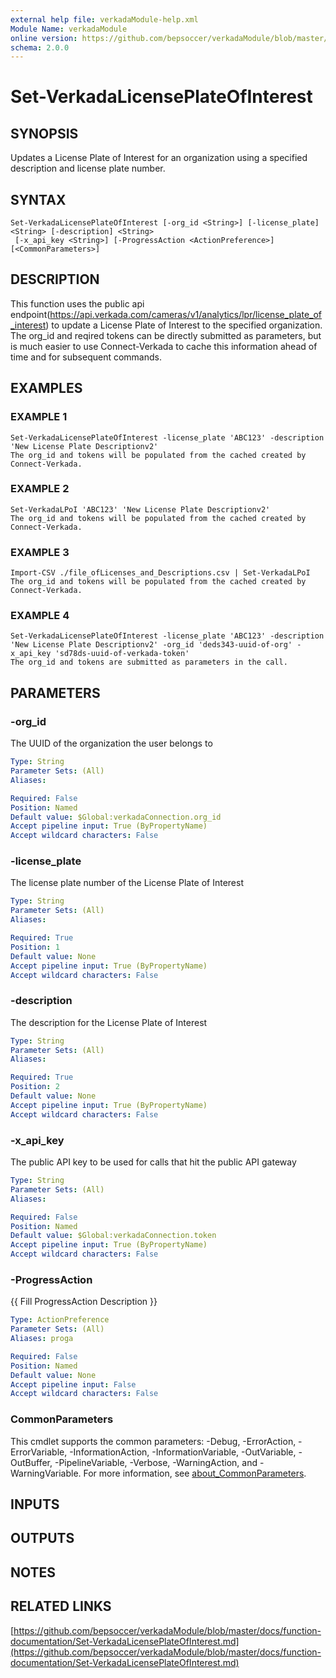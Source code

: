 ```yaml
---
external help file: verkadaModule-help.xml
Module Name: verkadaModule
online version: https://github.com/bepsoccer/verkadaModule/blob/master/docs/function-documentation/Set-VerkadaLicensePlateOfInterest.md
schema: 2.0.0
---
```


# Set-VerkadaLicensePlateOfInterest

## SYNOPSIS
Updates a License Plate of Interest for an organization using a specified description and license plate number.

## SYNTAX

```
Set-VerkadaLicensePlateOfInterest [-org_id <String>] [-license_plate] <String> [-description] <String>
 [-x_api_key <String>] [-ProgressAction <ActionPreference>] [<CommonParameters>]
```

## DESCRIPTION
This function uses the public api endpoint(https://api.verkada.com/cameras/v1/analytics/lpr/license_plate_of_interest) to update a License Plate of Interest to the specified organization.
The org_id and reqired tokens can be directly submitted as parameters, but is much easier to use Connect-Verkada to cache this information ahead of time and for subsequent commands.

## EXAMPLES

### EXAMPLE 1
```
Set-VerkadaLicensePlateOfInterest -license_plate 'ABC123' -description 'New License Plate Descriptionv2'
The org_id and tokens will be populated from the cached created by Connect-Verkada.
```

### EXAMPLE 2
```
Set-VerkadaLPoI 'ABC123' 'New License Plate Descriptionv2'
The org_id and tokens will be populated from the cached created by Connect-Verkada.
```

### EXAMPLE 3
```
Import-CSV ./file_ofLicenses_and_Descriptions.csv | Set-VerkadaLPoI
The org_id and tokens will be populated from the cached created by Connect-Verkada.
```

### EXAMPLE 4
```
Set-VerkadaLicensePlateOfInterest -license_plate 'ABC123' -description 'New License Plate Descriptionv2' -org_id 'deds343-uuid-of-org' -x_api_key 'sd78ds-uuid-of-verkada-token'
The org_id and tokens are submitted as parameters in the call.
```

## PARAMETERS

### -org_id
The UUID of the organization the user belongs to

```yaml
Type: String
Parameter Sets: (All)
Aliases:

Required: False
Position: Named
Default value: $Global:verkadaConnection.org_id
Accept pipeline input: True (ByPropertyName)
Accept wildcard characters: False
```

### -license_plate
The license plate number of the License Plate of Interest

```yaml
Type: String
Parameter Sets: (All)
Aliases:

Required: True
Position: 1
Default value: None
Accept pipeline input: True (ByPropertyName)
Accept wildcard characters: False
```

### -description
The description for the License Plate of Interest

```yaml
Type: String
Parameter Sets: (All)
Aliases:

Required: True
Position: 2
Default value: None
Accept pipeline input: True (ByPropertyName)
Accept wildcard characters: False
```

### -x_api_key
The public API key to be used for calls that hit the public API gateway

```yaml
Type: String
Parameter Sets: (All)
Aliases:

Required: False
Position: Named
Default value: $Global:verkadaConnection.token
Accept pipeline input: True (ByPropertyName)
Accept wildcard characters: False
```

### -ProgressAction
{{ Fill ProgressAction Description }}

```yaml
Type: ActionPreference
Parameter Sets: (All)
Aliases: proga

Required: False
Position: Named
Default value: None
Accept pipeline input: False
Accept wildcard characters: False
```

### CommonParameters
This cmdlet supports the common parameters: -Debug, -ErrorAction, -ErrorVariable, -InformationAction, -InformationVariable, -OutVariable, -OutBuffer, -PipelineVariable, -Verbose, -WarningAction, and -WarningVariable. For more information, see [about_CommonParameters](http://go.microsoft.com/fwlink/?LinkID=113216).

## INPUTS

## OUTPUTS

## NOTES

## RELATED LINKS

[https://github.com/bepsoccer/verkadaModule/blob/master/docs/function-documentation/Set-VerkadaLicensePlateOfInterest.md](https://github.com/bepsoccer/verkadaModule/blob/master/docs/function-documentation/Set-VerkadaLicensePlateOfInterest.md)

